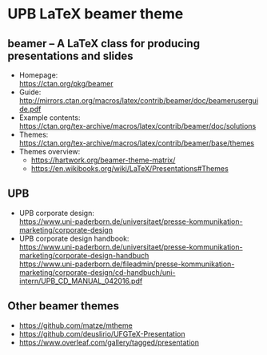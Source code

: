 # UPB LaTeX beamer theme

## beamer – A LaTeX class for producing presentations and slides

* Homepage:  
  https://ctan.org/pkg/beamer
* Guide:  
  http://mirrors.ctan.org/macros/latex/contrib/beamer/doc/beameruserguide.pdf
* Example contents:  
  https://ctan.org/tex-archive/macros/latex/contrib/beamer/doc/solutions
* Themes:  
  https://ctan.org/tex-archive/macros/latex/contrib/beamer/base/themes
* Themes overview:
    * https://hartwork.org/beamer-theme-matrix/
    * https://en.wikibooks.org/wiki/LaTeX/Presentations#Themes

## UPB

* UPB corporate design:  
  https://www.uni-paderborn.de/universitaet/presse-kommunikation-marketing/corporate-design
* UPB corporate design handbook:  
  https://www.uni-paderborn.de/universitaet/presse-kommunikation-marketing/corporate-design-handbuch  
  https://www.uni-paderborn.de/fileadmin/presse-kommunikation-marketing/corporate-design/cd-handbuch/uni-intern/UPB_CD_MANUAL_042016.pdf

## Other beamer themes

* https://github.com/matze/mtheme
* https://github.com/deuslirio/UFGTeX-Presentation
* https://www.overleaf.com/gallery/tagged/presentation
